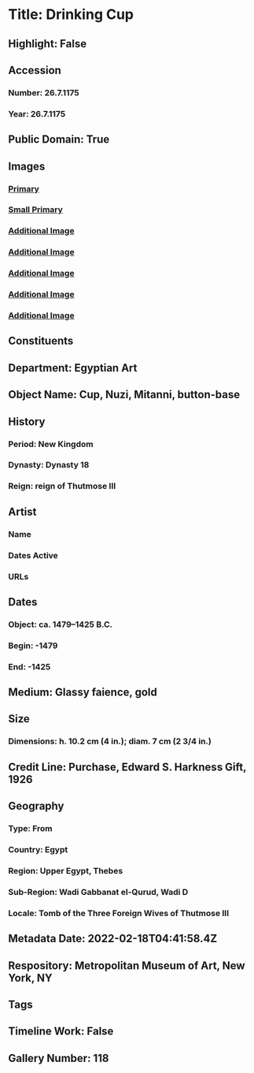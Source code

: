 # Title: Drinking Cup
## Highlight: False
## Accession
### Number: 26.7.1175
### Year: 26.7.1175
## Public Domain: True
## Images
### [Primary](https://images.metmuseum.org/CRDImages/eg/original/1228_3B_01BBr2.jpg)
### [Small Primary](https://images.metmuseum.org/CRDImages/eg/web-large/1228_3B_01BBr2.jpg)
### [Additional Image](https://images.metmuseum.org/CRDImages/eg/original/26.7.1175.front.jpg)
### [Additional Image](https://images.metmuseum.org/CRDImages/eg/original/26.7.1175.back.jpg)
### [Additional Image](https://images.metmuseum.org/CRDImages/eg/original/26.7.1175.bot.jpg)
### [Additional Image](https://images.metmuseum.org/CRDImages/eg/original/26.7.1175.top.jpg)
### [Additional Image](https://images.metmuseum.org/CRDImages/eg/original/21K_CAT30_32R2.jpg)
## Constituents
## Department: Egyptian Art
## Object Name: Cup, Nuzi, Mitanni, button-base
## History
### Period: New Kingdom
### Dynasty: Dynasty 18
### Reign: reign of Thutmose III
## Artist
### Name
### Dates Active
### URLs
## Dates
### Object: ca. 1479–1425 B.C.
### Begin: -1479
### End: -1425
## Medium: Glassy faience, gold
## Size
### Dimensions: h. 10.2 cm (4 in.); diam. 7 cm (2 3/4 in.)
## Credit Line: Purchase, Edward S. Harkness Gift, 1926
## Geography
### Type: From
### Country: Egypt
### Region: Upper Egypt, Thebes
### Sub-Region: Wadi Gabbanat el-Qurud, Wadi D
### Locale: Tomb of the Three Foreign Wives of Thutmose III
## Metadata Date: 2022-02-18T04:41:58.4Z
## Respository: Metropolitan Museum of Art, New York, NY
## Tags
## Timeline Work: False
## Gallery Number: 118